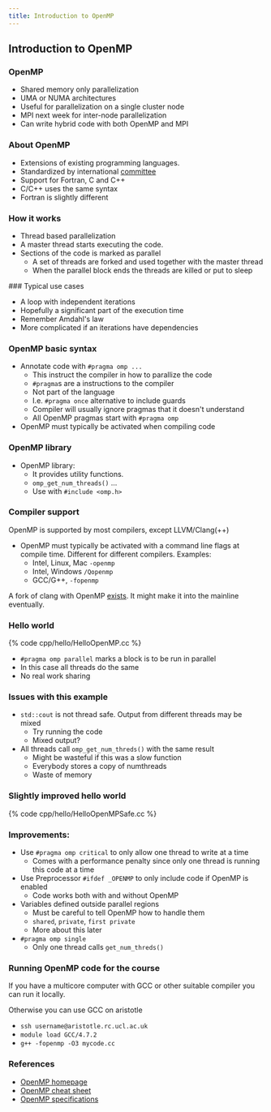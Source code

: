 ```yaml
---
title: Introduction to OpenMP
---
```


## Introduction to OpenMP

### OpenMP

* Shared memory only parallelization
* UMA or NUMA architectures
* Useful for parallelization on a single cluster node
* MPI next week for inter-node parallelization
* Can write hybrid code with both OpenMP and MPI

### About OpenMP

* Extensions of existing programming languages.
* Standardized by international [committee][OpenMPhomepage]
* Support for Fortran, C and C++
* C/C++ uses the same syntax
* Fortran is slightly different

### How it works

* Thread based parallelization
* A master thread starts executing the code.
* Sections of the code is marked as parallel
    - A set of threads are forked and used together with the master thread
    - When the parallel block ends the threads are killed or put to sleep

### Typical use cases

* A loop with independent iterations
* Hopefully a significant part of the execution time
* Remember Amdahl's law
* More complicated if an iterations have dependencies

### OpenMP basic syntax

* Annotate code with `#pragma omp ...`
    - This instruct the compiler in how to parallize the code
    - `#pragma`s are a instructions to the compiler
    - Not part of the language
    - I.e. `#pragma once` alternative to include guards
    - Compiler will usually ignore pragmas that it doesn't understand
    - All OpenMP pragmas start with `#pragma omp`
* OpenMP must typically be activated when compiling code

### OpenMP library

* OpenMP library:
    - It provides utility functions.
    - `omp_get_num_threads()` ...
    - Use with `#include <omp.h>`

### Compiler support

OpenMP is supported by most compilers, except LLVM/Clang(++)

* OpenMP must typically be activated with a command line flags at compile time. Different for different compilers. Examples:
    - Intel, Linux, Mac  `-openmp`
    - Intel, Windows `/Qopenmp`
    - GCC/G++, `-fopenmp`

A fork of clang with OpenMP [exists][ClangOpenMP]. It might make it into the mainline eventually.

### Hello world

{% code cpp/hello/HelloOpenMP.cc %}

* `#pragma omp parallel` marks a block is to be run in parallel
* In this case all threads do the same
* No real work sharing

### Issues with this example

* `std::cout` is not thread safe. Output from different threads may be mixed
    - Try running the code
    - Mixed output?
* All threads call `omp_get_num_threds()` with the same result
    - Might be wasteful if this was a slow function
    - Everybody stores a copy of numthreads
    - Waste of memory

### Slightly improved hello world

{% code cpp/hello/HelloOpenMPSafe.cc %}

### Improvements:

* Use `#pragma omp critical` to only allow one thread to write at a time
    - Comes with a performance penalty since only one thread is running this code at a time
* Use Preprocessor `#ifdef _OPENMP` to only include code if OpenMP is enabled
    - Code works both with and without OpenMP
* Variables defined outside parallel regions
    - Must be careful to tell OpenMP how to handle them
    - `shared`, `private`, `first private`
    - More about this later
* `#pragma omp single`
    - Only one thread calls `get_num_threds()`

### Running OpenMP code for the course

If you have a multicore computer with GCC or other suitable compiler you can run it locally.

Otherwise you can use GCC on aristotle

* `ssh username@aristotle.rc.ucl.ac.uk`
* `module load GCC/4.7.2`
* `g++ -fopenmp -O3 mycode.cc`


### References

* [OpenMP homepage][OpenMPhomepage]
* [OpenMP cheat sheet][OpenMPcheatsheet]
* [OpenMP specifications][OpenMPSpecs]



[OpenMPhomepage]: http://openmp.org/
[OpenMPcheatsheet]: http://openmp.org/mp-documents/OpenMP-4.0-C.pdf
[OpenMPSpecs]: http://www.openmp.org/mp-documents/OpenMP4.0.0.pdf
[ClangOpenMP]: http://clang-omp.github.io/
